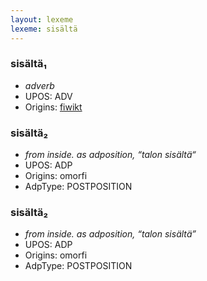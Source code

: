 ```yaml
---
layout: lexeme
lexeme: sisältä
---
```


###  sisältä₁

* _adverb_
* UPOS:  ADV
* Origins: [fiwikt](https://fi.wiktionary.org/wiki/sisältä) 


###  sisältä₂

* _from inside. as adposition, “talon sisältä“_
* UPOS:  ADP
* Origins: omorfi 
* AdpType:  POSTPOSITION


###  sisältä₂

* _from inside. as adposition, “talon sisältä”_
* UPOS:  ADP
* Origins: omorfi 
* AdpType:  POSTPOSITION


